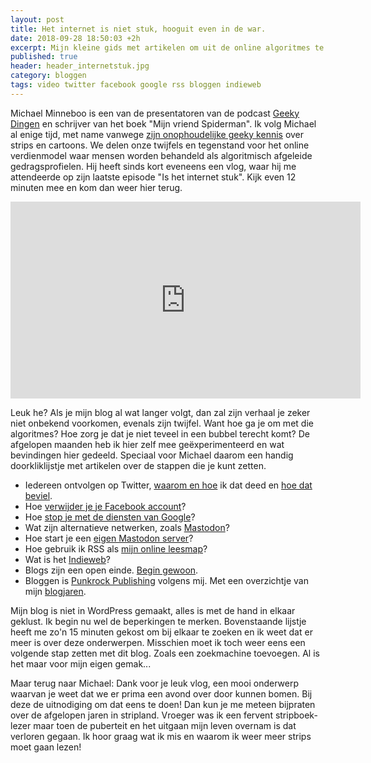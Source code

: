 ```yaml
---
layout: post
title: Het internet is niet stuk, hooguit even in de war.
date: 2018-09-28 18:50:03 +2h
excerpt: Mijn kleine gids met artikelen om uit de online algoritmes te komen.
published: true
header: header_internetstuk.jpg
category: bloggen
tags: video twitter facebook google rss bloggen indieweb
---
```

Michael Minneboo is een van de presentatoren van de podcast [Geeky Dingen](/geekydingen) en schrijver van het boek "Mijn vriend Spiderman". Ik volg Michael al enige tijd, met name vanwege [zijn onophoudelijke geeky kennis](http://www.michaelminneboo.nl/) over strips en cartoons. We delen onze twijfels en tegenstand voor het online verdienmodel waar mensen worden behandeld als algoritmisch afgeleide gedragsprofielen. Hij heeft sinds kort eveneens een vlog, waar hij me attendeerde op zijn laatste episode "Is het internet stuk". Kijk even 12 minuten mee en kom dan weer hier terug.

<iframe width="560" height="315" src="https://www.youtube-nocookie.com/embed/3_03OHhAJ6g?rel=0" frameborder="0" allow="autoplay; encrypted-media" allowfullscreen></iframe>

Leuk he? Als je mijn blog al wat langer volgt, dan zal zijn verhaal je zeker niet onbekend voorkomen, evenals zijn twijfel. Want hoe ga je om met die algoritmes? Hoe zorg je dat je niet teveel in een bubbel terecht komt? 
De afgelopen maanden heb ik hier zelf mee geëxperimenteerd en wat bevindingen hier gedeeld. Speciaal voor Michael daarom een handig doorkliklijstje met artikelen over de stappen die je kunt zetten. 

* Iedereen ontvolgen op Twitter, [waarom en hoe](/Ontvolg/) ik dat deed en [hoe dat beviel](/Twitter-uitlezen/). 
* Hoe [verwijder je je Facebook account](/mijn-facebook-account-is-echt-weg/)?
* Hoe [stop je met de diensten van Google](/Afscheid-Google-Apps/)?
* Wat zijn alternatieve netwerken, zoals [Mastodon](/Mastodon/)?
* Hoe start je een [eigen Mastodon server](/Nieuw-Mastodon-account/)?
* Hoe gebruik ik RSS als [mijn online leesmap](/RSS-revisited/)?
* Wat is het [Indieweb](/Indieweb)?
* Blogs zijn een open einde. [Begin gewoon](/Een-open-einde/).
* Bloggen is [Punkrock Publishing](/Punkrock-Publishing/) volgens mij. Met een overzichtje van mijn [blogjaren](/blogjaren/).

Mijn blog is niet in WordPress gemaakt, alles is met de hand in elkaar geklust. Ik begin nu wel de beperkingen te merken. Bovenstaande lijstje heeft me zo'n 15 minuten gekost om bij elkaar te zoeken en ik weet dat er meer is over deze onderwerpen. Misschien moet ik toch weer eens een volgende stap zetten met dit blog. Zoals een zoekmachine toevoegen. Al is het maar voor mijn eigen gemak...

Maar terug naar Michael: Dank voor je leuk vlog, een mooi onderwerp waarvan je weet dat we er prima een avond over door kunnen bomen. Bij deze de uitnodiging om dat eens te doen! Dan kun je me meteen bijpraten over de afgelopen jaren in stripland. Vroeger was ik een fervent stripboek-lezer maar toen de puberteit en het uitgaan mijn leven overnam is dat verloren gegaan. Ik hoor graag wat ik mis en waarom ik weer meer strips moet gaan lezen!